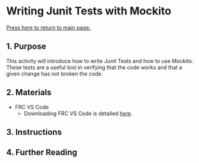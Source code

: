 # Writing Junit Tests with Mockito

[Press here to return to main page.](https://github.com/iron-claw-972/Curriculum2020)

## 1. Purpose

This activity will introduce how to write Junit Tests and how to use Mockito. These tests are a useful tool in verifying that the code works and that a given change has not broken the code.

## 2. Materials

- FRC VS Code
  - Downloading FRC VS Code is detailed [here](https://github.com/iron-claw-972/Curriculum2020/blob/master/InstallingFrcPrereqs.md#frc-vscode).

## 3. Instructions

## 4. Further Reading
